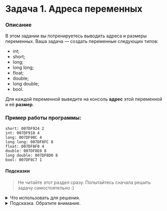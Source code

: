 # Задача 1. Адреса переменных

### Описание
В этом задании вы потренируетесь выводить адреса и размеры переменных.
Ваша задача — создать переменные следующих типов:
- int;
- short;
- long;
- long long;
- float;
- double;
- long double;
- bool.

Для каждой переменной выведите на консоль **адрес** этой переменной и её **размер**.


### Пример работы программы:
```
short: 007DF924 2
int: 007DF918 4
long: 007DF90C 4
long long: 007DF8FC 8
float: 007DF8F0 4
double: 007DF8E0 8
long double: 007DF8D0 8
bool: 007DF8C7 1
```
#### Подсказки

> Не читайте этот раздел сразу. Попытайтесь сначала решить задачу самостоятельно :)

<details>

<summary>Что использовать для решения.</summary>

Чтобы получить от переменной её адрес, нужно использовать оператор `&`.

Чтобы узнать размер переменной и размер типа переменной, нужно использовать оператор `sizeof()`.

Для вывода на консоль использовать `std::cout`.

</details>

<details>

<summary>Подсказка. Обратите внимание.</summary>

Адреса памяти и размер, занимаемый вашими переменными в памяти, может отличаться в зависимости от вашей операционной системы.
  
</details>
